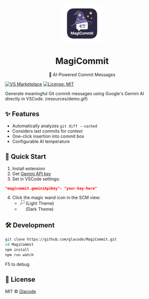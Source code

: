 <div align="center">
  <img src="resources/mage-hat.png" width="128" alt="MagiCommit Logo">
  <h1>MagiCommit</h1>
  <p>🧙 AI-Powered Commit Messages </p>
</div>

[![VS Marketplace](https://img.shields.io/visual-studio-marketplace/v/glacode.magicommit?label=Marketplace&logo=visual-studio-code)](https://marketplace.visualstudio.com/items?itemName=glacode.magicommit)
[![License: MIT](https://img.shields.io/badge/License-MIT-blue.svg)](LICENSE)

Generate meaningful Git commit messages using Google's Gemini AI directly in VSCode.
(resources/demo.gif)

## ✨ Features
- Automatically analyzes `git diff --cached`
- Considers last commits for context
- One-click insertion into commit box
- Configurable AI temperature

## 🚀 Quick Start
1. Install extension
2. Get [Gemini API key](https://ai.google.dev/)
3. Set in VSCode settings:
```json
"magicommit.geminiApiKey": "your-key-here"
```
4. Click the magic wand icon in the SCM view:
   - <img src="resources/light/wand.svg" width="16" alt="MagiCommit Logo"> (Light Theme)
   - <img src="resources/dark/wand.svg" width="16" alt="MagiCommit Logo"> (Dark Theme)

## 🛠 Development
```bash
git clone https://github.com/glacode/MagiCommit.git
cd MagiCommit
npm install
npm run watch
```
F5 to debug

## 📜 License
MIT © [Glacode](https://github.com/glacode)
